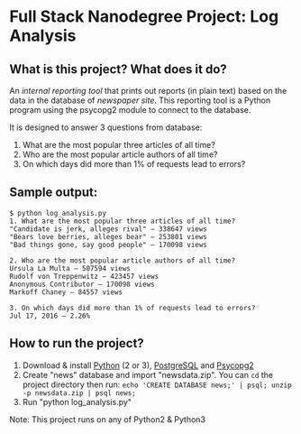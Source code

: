 # Full Stack Nanodegree Project: Log Analysis

## What is this project? What does it do?
An *internal reporting tool* that prints out reports (in plain text) based on the data in the database of *newspaper site*. This reporting tool is a Python program using the psycopg2 module to connect to the database.

It is designed to answer 3 questions from database:
1. What are the most popular three articles of all time?
2. Who are the most popular article authors of all time?
3. On which days did more than 1% of requests lead to errors?

## Sample output:
```
$ python log_analysis.py
1. What are the most popular three articles of all time?
"Candidate is jerk, alleges rival" — 338647 views
"Bears love berries, alleges bear" — 253801 views
"Bad things gone, say good people" — 170098 views

2. Who are the most popular article authors of all time?
Ursula La Multa — 507594 views
Rudolf von Treppenwitz — 423457 views
Anonymous Contributor — 170098 views
Markoff Chaney — 84557 views

3. On which days did more than 1% of requests lead to errors?
Jul 17, 2016 — 2.26%
```

## How to run the project?
1. Download & install [Python](https://www.python.org/downloads/) (2 or 3), [PostgreSQL](https://www.postgresql.org/download/) and [Psycopg2](http://initd.org/psycopg/docs/install.html)
2. Create "news" database and import "newsdata.zip".
You can `cd` the project directory then run:
`echo 'CREATE DATABASE news;' | psql; unzip -p newsdata.zip | psql news;`
3. Run "python log_analysis.py"

Note: This project runs on any of Python2 & Python3
